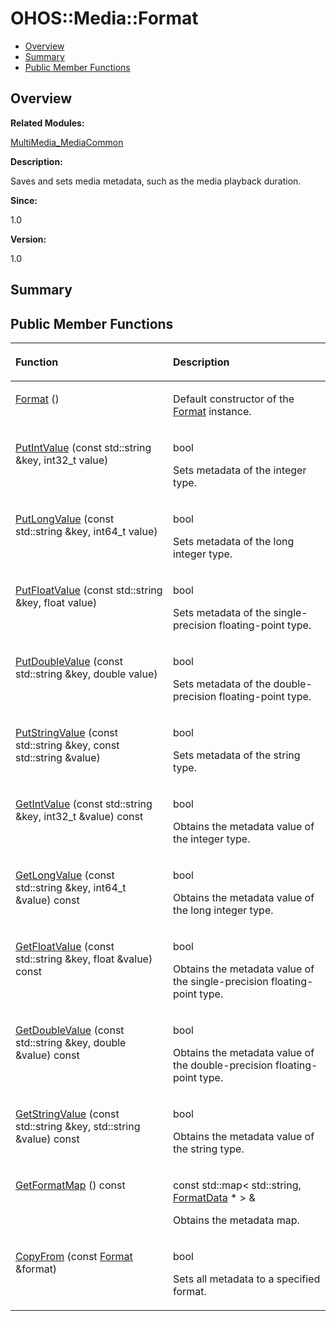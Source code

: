 # OHOS::Media::Format<a name="EN-US_TOPIC_0000001055039530"></a>

-   [Overview](#section141884443165633)
-   [Summary](#section2084623564165633)
-   [Public Member Functions](#pub-methods)

## **Overview**<a name="section141884443165633"></a>

**Related Modules:**

[MultiMedia\_MediaCommon](multimedia_mediacommon.md)

**Description:**

Saves and sets media metadata, such as the media playback duration. 

**Since:**

1.0

**Version:**

1.0

## **Summary**<a name="section2084623564165633"></a>

## Public Member Functions<a name="pub-methods"></a>

<a name="table1662692173165633"></a>
<table><thead align="left"><tr id="row1089080074165633"><th class="cellrowborder" valign="top" width="50%" id="mcps1.1.3.1.1"><p id="p677295950165633"><a name="p677295950165633"></a><a name="p677295950165633"></a>Function</p>
</th>
<th class="cellrowborder" valign="top" width="50%" id="mcps1.1.3.1.2"><p id="p443704105165633"><a name="p443704105165633"></a><a name="p443704105165633"></a>Description</p>
</th>
</tr>
</thead>
<tbody><tr id="row1080586781165633"><td class="cellrowborder" valign="top" width="50%" headers="mcps1.1.3.1.1 "><p id="p1422083326165633"><a name="p1422083326165633"></a><a name="p1422083326165633"></a><a href="multimedia_mediacommon.md#ga42435567c8fd61fd2da4834465aca98e">Format</a> ()</p>
</td>
<td class="cellrowborder" valign="top" width="50%" headers="mcps1.1.3.1.2 "><p id="p225274296165633"><a name="p225274296165633"></a><a name="p225274296165633"></a> </p>
<p id="p113082950165633"><a name="p113082950165633"></a><a name="p113082950165633"></a>Default constructor of the <a href="ohos-media-format.md">Format</a> instance. </p>
</td>
</tr>
<tr id="row497857014165633"><td class="cellrowborder" valign="top" width="50%" headers="mcps1.1.3.1.1 "><p id="p466973719165633"><a name="p466973719165633"></a><a name="p466973719165633"></a><a href="multimedia_mediacommon.md#ga66771efe315d001e79a14d316c58718e">PutIntValue</a> (const std::string &amp;key, int32_t value)</p>
</td>
<td class="cellrowborder" valign="top" width="50%" headers="mcps1.1.3.1.2 "><p id="p984540698165633"><a name="p984540698165633"></a><a name="p984540698165633"></a>bool </p>
<p id="p1046937788165633"><a name="p1046937788165633"></a><a name="p1046937788165633"></a>Sets metadata of the integer type. </p>
</td>
</tr>
<tr id="row680115810165633"><td class="cellrowborder" valign="top" width="50%" headers="mcps1.1.3.1.1 "><p id="p1320541763165633"><a name="p1320541763165633"></a><a name="p1320541763165633"></a><a href="multimedia_mediacommon.md#ga5b4477636095d80ec4e65c1be617c61c">PutLongValue</a> (const std::string &amp;key, int64_t value)</p>
</td>
<td class="cellrowborder" valign="top" width="50%" headers="mcps1.1.3.1.2 "><p id="p919161587165633"><a name="p919161587165633"></a><a name="p919161587165633"></a>bool </p>
<p id="p2080002434165633"><a name="p2080002434165633"></a><a name="p2080002434165633"></a>Sets metadata of the long integer type. </p>
</td>
</tr>
<tr id="row440171162165633"><td class="cellrowborder" valign="top" width="50%" headers="mcps1.1.3.1.1 "><p id="p756210436165633"><a name="p756210436165633"></a><a name="p756210436165633"></a><a href="multimedia_mediacommon.md#gabec9417120824f5bb9eb676be380016f">PutFloatValue</a> (const std::string &amp;key, float value)</p>
</td>
<td class="cellrowborder" valign="top" width="50%" headers="mcps1.1.3.1.2 "><p id="p608260116165633"><a name="p608260116165633"></a><a name="p608260116165633"></a>bool </p>
<p id="p724860036165633"><a name="p724860036165633"></a><a name="p724860036165633"></a>Sets metadata of the single-precision floating-point type. </p>
</td>
</tr>
<tr id="row1269475390165633"><td class="cellrowborder" valign="top" width="50%" headers="mcps1.1.3.1.1 "><p id="p421568162165633"><a name="p421568162165633"></a><a name="p421568162165633"></a><a href="multimedia_mediacommon.md#ga9a98a92eb4436301853a049b5f3313c6">PutDoubleValue</a> (const std::string &amp;key, double value)</p>
</td>
<td class="cellrowborder" valign="top" width="50%" headers="mcps1.1.3.1.2 "><p id="p1723055316165633"><a name="p1723055316165633"></a><a name="p1723055316165633"></a>bool </p>
<p id="p1938503216165633"><a name="p1938503216165633"></a><a name="p1938503216165633"></a>Sets metadata of the double-precision floating-point type. </p>
</td>
</tr>
<tr id="row1524143118165633"><td class="cellrowborder" valign="top" width="50%" headers="mcps1.1.3.1.1 "><p id="p1922498140165633"><a name="p1922498140165633"></a><a name="p1922498140165633"></a><a href="multimedia_mediacommon.md#gabdc104597559320256930f420eaab82f">PutStringValue</a> (const std::string &amp;key, const std::string &amp;value)</p>
</td>
<td class="cellrowborder" valign="top" width="50%" headers="mcps1.1.3.1.2 "><p id="p1702345725165633"><a name="p1702345725165633"></a><a name="p1702345725165633"></a>bool </p>
<p id="p857298867165633"><a name="p857298867165633"></a><a name="p857298867165633"></a>Sets metadata of the string type. </p>
</td>
</tr>
<tr id="row663535345165633"><td class="cellrowborder" valign="top" width="50%" headers="mcps1.1.3.1.1 "><p id="p1056520090165633"><a name="p1056520090165633"></a><a name="p1056520090165633"></a><a href="multimedia_mediacommon.md#ga798ef733a253558757f49714090b3969">GetIntValue</a> (const std::string &amp;key, int32_t &amp;value) const</p>
</td>
<td class="cellrowborder" valign="top" width="50%" headers="mcps1.1.3.1.2 "><p id="p1407703346165633"><a name="p1407703346165633"></a><a name="p1407703346165633"></a>bool </p>
<p id="p1010350758165633"><a name="p1010350758165633"></a><a name="p1010350758165633"></a>Obtains the metadata value of the integer type. </p>
</td>
</tr>
<tr id="row776925703165633"><td class="cellrowborder" valign="top" width="50%" headers="mcps1.1.3.1.1 "><p id="p1596139557165633"><a name="p1596139557165633"></a><a name="p1596139557165633"></a><a href="multimedia_mediacommon.md#ga7f1c503f40b78083cb9b9ae9ce93d3b4">GetLongValue</a> (const std::string &amp;key, int64_t &amp;value) const</p>
</td>
<td class="cellrowborder" valign="top" width="50%" headers="mcps1.1.3.1.2 "><p id="p167688426165633"><a name="p167688426165633"></a><a name="p167688426165633"></a>bool </p>
<p id="p1132651985165633"><a name="p1132651985165633"></a><a name="p1132651985165633"></a>Obtains the metadata value of the long integer type. </p>
</td>
</tr>
<tr id="row414240581165633"><td class="cellrowborder" valign="top" width="50%" headers="mcps1.1.3.1.1 "><p id="p1980260749165633"><a name="p1980260749165633"></a><a name="p1980260749165633"></a><a href="multimedia_mediacommon.md#gac4e963a9fe320c0143ed33df5f737cb3">GetFloatValue</a> (const std::string &amp;key, float &amp;value) const</p>
</td>
<td class="cellrowborder" valign="top" width="50%" headers="mcps1.1.3.1.2 "><p id="p947709922165633"><a name="p947709922165633"></a><a name="p947709922165633"></a>bool </p>
<p id="p1001905584165633"><a name="p1001905584165633"></a><a name="p1001905584165633"></a>Obtains the metadata value of the single-precision floating-point type. </p>
</td>
</tr>
<tr id="row402689736165633"><td class="cellrowborder" valign="top" width="50%" headers="mcps1.1.3.1.1 "><p id="p1487261451165633"><a name="p1487261451165633"></a><a name="p1487261451165633"></a><a href="multimedia_mediacommon.md#gafe949ed0c2d9dcb5c5e57c7fde226f3e">GetDoubleValue</a> (const std::string &amp;key, double &amp;value) const</p>
</td>
<td class="cellrowborder" valign="top" width="50%" headers="mcps1.1.3.1.2 "><p id="p291443948165633"><a name="p291443948165633"></a><a name="p291443948165633"></a>bool </p>
<p id="p213687919165633"><a name="p213687919165633"></a><a name="p213687919165633"></a>Obtains the metadata value of the double-precision floating-point type. </p>
</td>
</tr>
<tr id="row77921189165633"><td class="cellrowborder" valign="top" width="50%" headers="mcps1.1.3.1.1 "><p id="p385751815165633"><a name="p385751815165633"></a><a name="p385751815165633"></a><a href="multimedia_mediacommon.md#ga089a3e44e128fb662b72c56b53c7068b">GetStringValue</a> (const std::string &amp;key, std::string &amp;value) const</p>
</td>
<td class="cellrowborder" valign="top" width="50%" headers="mcps1.1.3.1.2 "><p id="p317433623165633"><a name="p317433623165633"></a><a name="p317433623165633"></a>bool </p>
<p id="p164114404165633"><a name="p164114404165633"></a><a name="p164114404165633"></a>Obtains the metadata value of the string type. </p>
</td>
</tr>
<tr id="row1858796154165633"><td class="cellrowborder" valign="top" width="50%" headers="mcps1.1.3.1.1 "><p id="p1384618244165633"><a name="p1384618244165633"></a><a name="p1384618244165633"></a><a href="multimedia_mediacommon.md#ga4adff4846515cef00987a360a4d117af">GetFormatMap</a> () const</p>
</td>
<td class="cellrowborder" valign="top" width="50%" headers="mcps1.1.3.1.2 "><p id="p365369562165633"><a name="p365369562165633"></a><a name="p365369562165633"></a>const std::map&lt; std::string, <a href="ohos-media-formatdata.md">FormatData</a> * &gt; &amp; </p>
<p id="p251180521165633"><a name="p251180521165633"></a><a name="p251180521165633"></a>Obtains the metadata map. </p>
</td>
</tr>
<tr id="row1283764964165633"><td class="cellrowborder" valign="top" width="50%" headers="mcps1.1.3.1.1 "><p id="p236856624165633"><a name="p236856624165633"></a><a name="p236856624165633"></a><a href="multimedia_mediacommon.md#ga528134c9f87bf755077b3ef51d64e198">CopyFrom</a> (const <a href="ohos-media-format.md">Format</a> &amp;format)</p>
</td>
<td class="cellrowborder" valign="top" width="50%" headers="mcps1.1.3.1.2 "><p id="p2047448899165633"><a name="p2047448899165633"></a><a name="p2047448899165633"></a>bool </p>
<p id="p1465268650165633"><a name="p1465268650165633"></a><a name="p1465268650165633"></a>Sets all metadata to a specified format. </p>
</td>
</tr>
</tbody>
</table>

